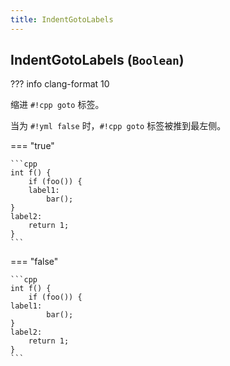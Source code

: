 ```yaml
---
title: IndentGotoLabels
---
```


## IndentGotoLabels (`Boolean`)

??? info
    clang-format 10

缩进 `#!cpp goto` 标签。

当为 `#!yml false` 时，`#!cpp goto` 标签被推到最左侧。

=== "true"

    ```cpp
    int f() {
        if (foo()) {
        label1:
            bar();
    }
    label2:
        return 1;
    }
    ```

=== "false"

    ```cpp
    int f() {
        if (foo()) {
    label1:
            bar();
    }
    label2:
        return 1;
    }
    ```

